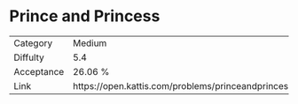 # Prince and Princess

<table>
    <tr>
        <td>Category</td>
        <td>Medium</td>
    </tr>
    <tr>
        <td>Diffulty</td>
        <td>5.4</td>
    </tr>
    <tr>
        <td>Acceptance</td>
        <td>26.06 %</td>
    </tr>
    <tr>
        <td>Link</td>
        <td>https://open.kattis.com/problems/princeandprincess</td>
    </tr>
</table>